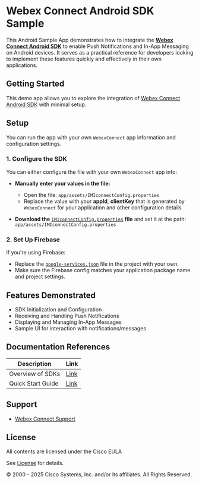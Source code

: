 # Webex Connect Android SDK Sample

This Android Sample App demonstrates how to integrate the [**Webex Connect Android SDK**](https://github.com/webex/webexconnect-android-sdk) to enable Push Notifications and In-App Messaging on Android devices. It serves as a practical reference for developers looking to implement these features quickly and effectively in their own applications.

## Getting Started

This demo app allows you to explore the integration of [Webex Connect Android SDK](https://github.com/webex/webexconnect-android-sdk) with minimal setup.

## Setup

You can run the app with your own `WebexConnect` app information and configuration settings.

### 1. Configure the SDK

You can either configure the file with your own `WebexConnect` app info:

- **Manually enter your values in the file:**
  - Open the file: `app/assets/IMIconnectConfig.properties`
  - Replace the value with your **appId**, **clientKey** that is generated by `WebexConnect` for your application and other configuration details

- **Download the** [`IMIconnectConfig.properties`](https://developers.webexconnect.io/docs/android-modularization-sdk-quick-start-guide#c-add-imiconnectconfigproperties-file) **file** and set it at the path: `app/assets/IMIconnectConfig.properties`

### 2. Set Up Firebase

If you're using Firebase:

- Replace the [`google-services.json`](https://developers.webexconnect.io/docs/set-up-firebase-cloud-messaging-project#integrate-firebase) file in the project with your own.
- Make sure the Firebase config matches your application package name and project settings.

## Features Demonstrated

- SDK Initialization and Configuration
- Receiving and Handling Push Notifications
- Displaying and Managing In-App Messages
- Sample UI for interaction with notifications/messages

## Documentation References

| **Description** | **Link** |
| --- | --- |
| Overview of SDKs | [Link](https://developers.webexconnect.io/docs/overview-of-sdks)|
| Quick Start Guide | [Link](https://developers.webexconnect.io/docs/android-modularization-sdk-quick-start-guide) |

## Support

- [Webex Connect Support](https://developers.imiconnect.io/docs/imiconnect-support)

## License
All contents are licensed under the Cisco EULA

See [License](https://www.cisco.com/c/en/us/products/end-user-license-agreement.html) for details.

© 2000 - 2025 Cisco Systems, Inc. and/or its affiliates. All Rights Reserved.
